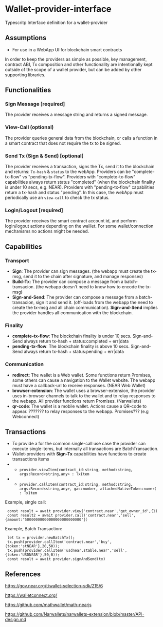 # Wallet-provider-interface

Typescritp Interface definition for a wallet-provider

## Assumptions

* For use in a WebApp UI for blockchain smart contracts

In order to keep the providers as simple as possible, key management, contract ABI, Tx composition and other functionality are intentionally kept outside of the scope of a wallet provider, but can be added by other supporting libraries.

## Functionalities

### Sign Message [required] 

The provider receives a message string and returns a signed message. 

### View-Call (optional)

The provider queries general data from the blockchain, or calls a function in a smart contract that does not require the tx to be signed.

### Send Tx (Sign & Send) [optional]

The provider receives a transaction, signs the Tx, send it to the blockchain and returns: `Tx-hash` & `status` to the webApp. Providers can be "complete-tx-flow" vs "pending-tx-flow". Providers with "complete-tx-flow" capabilities always return status "completed" (when the blockchain finality is under 10 secs, e.g. NEAR). Providers with "pending-tx-flow" capabilities return a tx-hash and status "pending". In this case, the webApp must periodically use an `view-call` to check the tx status.

### Login/Logout [required]

The provider receives the smart contract account id, and perform login/logout actions depending on the walllet. For some wallet/connection mechanisms no actions might be needed.

## Capabilities

### Transport

* **Sign**: The provider can sign messages. (the webapp must create the tx-msg, send it to the chain after signature, and manage responses)
* **Build-Tx**: The provider can compose a message from a batch-transacion. (the webapp doesn't need to know how to encode the tx-msg)
* **Sign-and-Send**: The provider can compose a message from a batch-transacion, sign it and send it. (off-loads from the webapp the need to create the tx-msg and all chain communication). **Sign-and-Send** implies the provider handles all communication with the blockchain.

### Finality
* **complete-tx-flow**: The blockchain finality is under 10 secs. Sign-and-Send always return tx-hash + status:completed + err|data 
* **pending-tx-flow**: The blockchain finality is above 10 secs. Sign-and-Send always return tx-hash + status:pending + err|data

### Communication
* **redirect**: The wallet is a Web wallet. Some functions return Promises, some others can cause a navigation to the Wallet website. The webapp must have a callback-url to receive responses. (NEAR Web Wallet)
* **browser-extension**: The wallet uses a browser-extension, the provider uses in-browser channels to talk to the wallet and to relay responses to the webapp. All provider functions return Promises. (Narwallets)
* **qr-code**: The wallet is a mobile wallet. Actions cause a QR-code to appear. ??????? to relay responses to the webapp. Promises??? (e.g Webconnect)
 
## Transactions

* To provide a for the common single-call use case the provider can execute single items, but internally all transactions are BatchTransaction.
* Wallet-providers with **Sign-Tx** capabilities have functions to create transactions items
 * * `provider.viewItem(contract_id:string, method:string, args:Record<string,any> : TxItem`
 * * `provider.callItem(contract_id:string, method:string, args:Record<string,any>, gas:number, attachedNativeToken:numer) : TxItem`

Example, single call:
```
 const result = await provider.view('contract.near','get_owner_id',{})
 const result2 = await provider.call('contract.near','sell',{amount:"50000000000000000000000000"})
```

Example, Batch Transaction:
```
 let tx = provider.newBatchTx();
 tx.push(provider.callItem('contract.near','buy',{token:'stNEAR'},20,50));
 tx.push(provider.callItem('usdnear.stable.near','sell',{token:'USDNEAR'},50,0));
 const result = await provider.signAndSend(tx)
```

## References

https://gov.near.org/t/wallet-selection-sdk/215/6

https://walletconnect.org/

https://github.com/mathwallet/math-nearjs

https://github.com/Narwallets/narwallets-extension/blob/master/API-design.md

